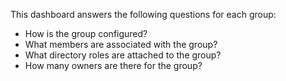 This dashboard answers the following questions for each group:

- How is the group configured?
- What members are associated with the group?
- What directory roles are attached to the group?
- How many owners are there for the group?
